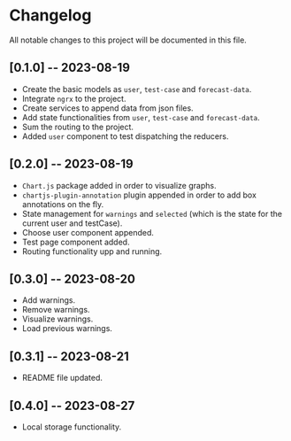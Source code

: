 # Changelog

All notable changes to this project will be documented in this file.

## [0.1.0] -- 2023-08-19

- Create the basic models as `user`, `test-case` and `forecast-data`.
- Integrate `ngrx` to the project.
- Create services to append data from json files.
- Add state functionalities from `user`, `test-case` and `forecast-data`.
- Sum the routing to the project.
- Added `user` component to test dispatching the reducers.

## [0.2.0] -- 2023-08-19

- `Chart.js` package added in order to visualize graphs.
- `chartjs-plugin-annotation` plugin appended in order to add box annotations on the fly.
- State management for `warnings` and `selected` (which is the state for the current user and testCase).
- Choose user component appended.
- Test page component added.
- Routing functionality upp and running.


## [0.3.0] -- 2023-08-20

- Add warnings.
- Remove warnings.
- Visualize warnings.
- Load previous warnings.


## [0.3.1] -- 2023-08-21

- README file updated.

## [0.4.0] -- 2023-08-27

- Local storage functionality.
